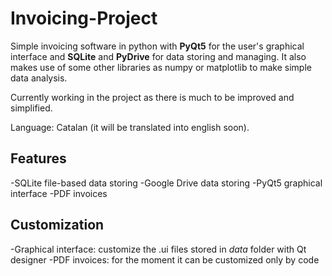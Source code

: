 # Invoicing-Project
Simple invoicing software in python with **PyQt5** for the user's graphical interface and **SQLite** and **PyDrive** for data storing and managing.
It also makes use of some other libraries as numpy or matplotlib to make simple data analysis.

Currently working in the project as there is much to be improved and simplified.

Language: Catalan (it will be translated into english soon).

## Features
-SQLite file-based data storing
-Google Drive data storing
-PyQt5 graphical interface
-PDF invoices

## Customization
-Graphical interface: customize the .ui files stored in *data* folder with Qt designer
-PDF invoices: for the moment it can be customized only by code
